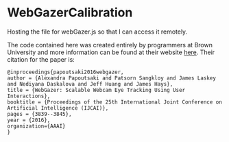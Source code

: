 # WebGazerCalibration
Hosting the file for webGazer.js so that I can access it remotely. 



The code contained here was created entirely by programmers at Brown University and more information can be found at their website [here](https://webgazer.cs.brown.edu/). Their citation for the paper is: 

```
@inproceedings{papoutsaki2016webgazer,
author = {Alexandra Papoutsaki and Patsorn Sangkloy and James Laskey and Nediyana Daskalova and Jeff Huang and James Hays},
title = {WebGazer: Scalable Webcam Eye Tracking Using User Interactions},
booktitle = {Proceedings of the 25th International Joint Conference on Artificial Intelligence (IJCAI)},
pages = {3839--3845},
year = {2016},
organization={AAAI}
}
```

